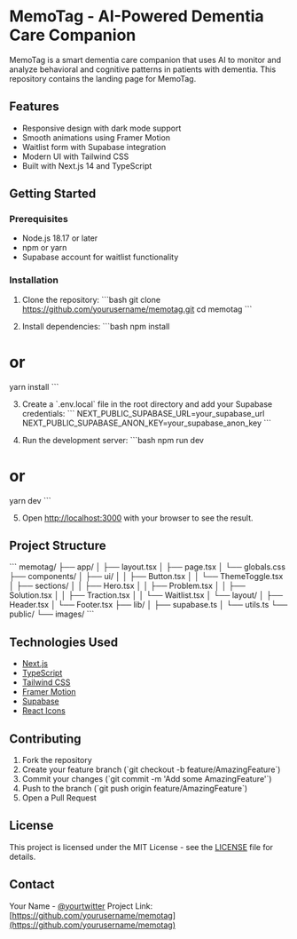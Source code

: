 # MemoTag - AI-Powered Dementia Care Companion

MemoTag is a smart dementia care companion that uses AI to monitor and analyze behavioral and cognitive patterns in patients with dementia. This repository contains the landing page for MemoTag.

## Features

- Responsive design with dark mode support
- Smooth animations using Framer Motion
- Waitlist form with Supabase integration
- Modern UI with Tailwind CSS
- Built with Next.js 14 and TypeScript

## Getting Started

### Prerequisites

- Node.js 18.17 or later
- npm or yarn
- Supabase account for waitlist functionality

### Installation

1. Clone the repository:
   \`\`\`bash
   git clone https://github.com/yourusername/memotag.git
   cd memotag
   \`\`\`

2. Install dependencies:
   \`\`\`bash
   npm install

# or

yarn install
\`\`\`

3. Create a \`.env.local\` file in the root directory and add your Supabase credentials:
   \`\`\`
   NEXT_PUBLIC_SUPABASE_URL=your_supabase_url
   NEXT_PUBLIC_SUPABASE_ANON_KEY=your_supabase_anon_key
   \`\`\`

4. Run the development server:
   \`\`\`bash
   npm run dev

# or

yarn dev
\`\`\`

5. Open [http://localhost:3000](http://localhost:3000) with your browser to see the result.

## Project Structure

\`\`\`
memotag/
├── app/
│ ├── layout.tsx
│ ├── page.tsx
│ └── globals.css
├── components/
│ ├── ui/
│ │ ├── Button.tsx
│ │ └── ThemeToggle.tsx
│ ├── sections/
│ │ ├── Hero.tsx
│ │ ├── Problem.tsx
│ │ ├── Solution.tsx
│ │ ├── Traction.tsx
│ │ └── Waitlist.tsx
│ └── layout/
│ ├── Header.tsx
│ └── Footer.tsx
├── lib/
│ ├── supabase.ts
│ └── utils.ts
└── public/
└── images/
\`\`\`

## Technologies Used

- [Next.js](https://nextjs.org/)
- [TypeScript](https://www.typescriptlang.org/)
- [Tailwind CSS](https://tailwindcss.com/)
- [Framer Motion](https://www.framer.com/motion/)
- [Supabase](https://supabase.io/)
- [React Icons](https://react-icons.github.io/react-icons/)

## Contributing

1. Fork the repository
2. Create your feature branch (\`git checkout -b feature/AmazingFeature\`)
3. Commit your changes (\`git commit -m 'Add some AmazingFeature'\`)
4. Push to the branch (\`git push origin feature/AmazingFeature\`)
5. Open a Pull Request

## License

This project is licensed under the MIT License - see the [LICENSE](LICENSE) file for details.

## Contact

Your Name - [@yourtwitter](https://twitter.com/yourtwitter)
Project Link: [https://github.com/yourusername/memotag](https://github.com/yourusername/memotag)
